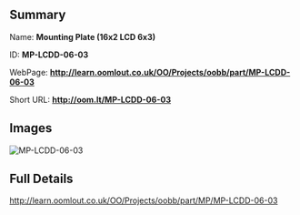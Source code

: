 

## Summary
 
Name: __Mounting Plate (16x2 LCD 6x3)__

ID: __MP-LCDD-06-03__

WebPage: __http://learn.oomlout.co.uk/OO/Projects/oobb/part/MP-LCDD-06-03__

Short URL: __http://oom.lt/MP-LCDD-06-03__


## Images
![MP-LCDD-06-03](http://oomlout.com/oomlout-OOBB/part/MP/MP-LCDD-06-03/OOBB-MP-LCDD-06-03_420.png)




## Full Details

 http://learn.oomlout.co.uk/OO/Projects/oobb/part/MP/MP-LCDD-06-03

